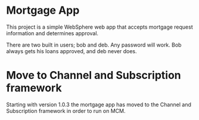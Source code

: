 # Mortgage App

This project is a simple WebSphere web app that accepts mortgage request information
and determines approval.

There are two built in users; bob and deb.  Any password will work.  Bob always gets
his loans approved, and deb never does.

# Move to Channel and Subscription framework

Starting with version 1.0.3 the mortgage app has moved to the Channel and Subscription framework in order to run on MCM.
